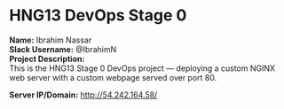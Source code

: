 # HNG13 DevOps Stage 0
**Name:** Ibrahim Nassar  
**Slack Username:** @IbrahimN  
**Project Description:**  
This is the HNG13 Stage 0 DevOps project — deploying a custom NGINX web server with a custom webpage served over port 80.

**Server IP/Domain:** http://54.242.164.58/
